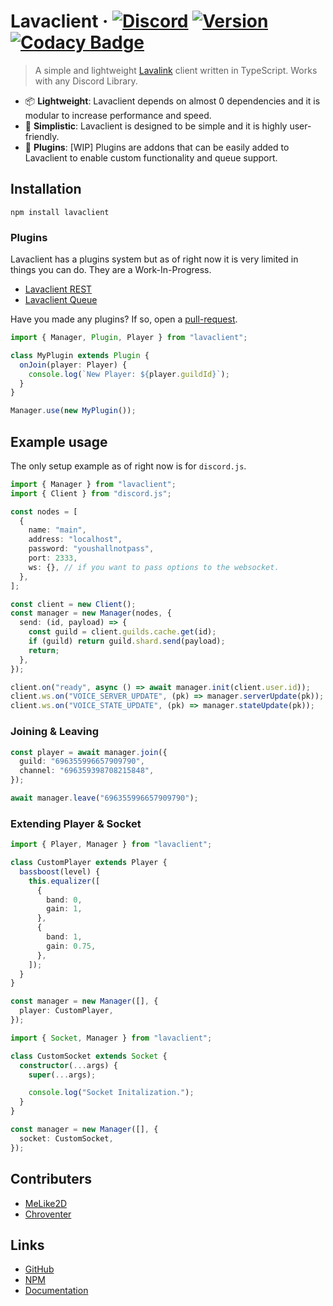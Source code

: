# Lavaclient &middot; [![Discord](https://discordapp.com/api/guilds/696355996657909790/embed.png)](https://discord.gg/BnQECNd) [![Version](https://img.shields.io/npm/v/lavaclient.svg?maxAge=3600)](https://npmjs.com/lavaclient) [![Codacy Badge](https://api.codacy.com/project/badge/Grade/fe049eb85ee74900ae764fc5af6a6299)](https://www.codacy.com/gh/Lavaclient/lavaclient?utm_source=github.com&utm_medium=referral&utm_content=Lavaclient/lavaclient&utm_campaign=Badge_Grade)

> A simple and lightweight [Lavalink](https://github.com/Frederikam/Lavalink) client written in TypeScript. Works with any Discord Library.

- 📦 **Lightweight**: Lavaclient depends on almost 0 dependencies and it is modular to increase performance and speed.
- 🔰 **Simplistic**: Lavaclient is designed to be simple and it is highly user-friendly.
- 🔋 **Plugins**: [WIP] Plugins are addons that can be easily added to Lavaclient to enable custom functionality and queue support.

## Installation

```shell
npm install lavaclient
```

### Plugins

Lavaclient has a plugins system but as of right now it is very limited in things you can do. They are a Work-In-Progress.

- [Lavaclient REST](https://npmjs.com/lavaclient-rest-plugin)
- [Lavaclient Queue](https://npmjs.com/lavaclient-queue-plugin)

Have you made any plugins? If so, open a [pull-request](https://github.com/Lavaclient/lavaclient/pulls).

```ts
import { Manager, Plugin, Player } from "lavaclient";

class MyPlugin extends Plugin {
  onJoin(player: Player) {
    console.log(`New Player: ${player.guildId}`);
  }
}

Manager.use(new MyPlugin());
```

## Example usage

The only setup example as of right now is for `discord.js`.

```ts
import { Manager } from "lavaclient";
import { Client } from "discord.js";

const nodes = [
  {
    name: "main",
    address: "localhost",
    password: "youshallnotpass",
    port: 2333,
    ws: {}, // if you want to pass options to the websocket.
  },
];

const client = new Client();
const manager = new Manager(nodes, {
  send: (id, payload) => {
    const guild = client.guilds.cache.get(id);
    if (guild) return guild.shard.send(payload);
    return;
  },
});

client.on("ready", async () => await manager.init(client.user.id));
client.ws.on("VOICE_SERVER_UPDATE", (pk) => manager.serverUpdate(pk));
client.ws.on("VOICE_STATE_UPDATE", (pk) => manager.stateUpdate(pk));
```

### Joining & Leaving

```ts
const player = await manager.join({
  guild: "696355996657909790",
  channel: "696359398708215848",
});

await manager.leave("696355996657909790");
```

### Extending Player & Socket

```ts
import { Player, Manager } from "lavaclient";

class CustomPlayer extends Player {
  bassboost(level) {
    this.equalizer([
      {
        band: 0,
        gain: 1,
      },
      {
        band: 1,
        gain: 0.75,
      },
    ]);
  }
}

const manager = new Manager([], {
  player: CustomPlayer,
});
```

```ts
import { Socket, Manager } from "lavaclient";

class CustomSocket extends Socket {
  constructor(...args) {
    super(...args);

    console.log("Socket Initalization.");
  }
}

const manager = new Manager([], {
  socket: CustomSocket,
});
```

## Contributers

- [MeLike2D](https://github.com/lolwastedjs)
- [Chroventer](https://github.com/chroventer)

## Links

- [GitHub](https://github.com/Lavaclient/lavaclient)
- [NPM](https://npmjs.com/package/lavaclient)
- [Documentation](https://lavaclient.js.org)
